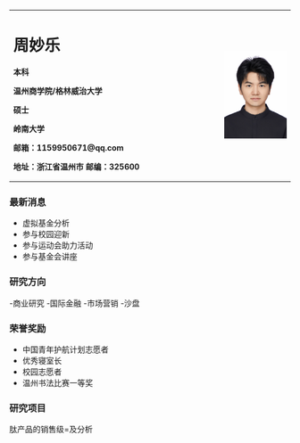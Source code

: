 
<table border="0">
  <tr>
    <td width="75%">
      <h1>周妙乐</h1>
      <p><b>本科</b></p >
      <p><b>温州商学院/格林威治大学</b></p >
      <p><b>硕士</b></p >
      <p><b>岭南大学</b></p >
      <p><b>邮箱：1159950671@qq.com</b></p >
      <p><b>地址：浙江省温州市
邮编：325600</b></p >
    </td>
    <td width="25%">
     <img src="微信图片_20240904201125.jpg" width="100%">   
    </td>
  </tr>
</table>


### 最新消息
- 虚拟基金分析
- 参与校园迎新
- 参与运动会助力活动
- 参与基金会讲座


### 研究方向
-商业研究
-国际金融
-市场营销
-沙盘

### 荣誉奖励
- 中国青年护航计划志愿者
- 优秀寝室长
- 校园志愿者
- 温州书法比赛一等奖
  
### 研究项目
肽产品的销售级=及分析
